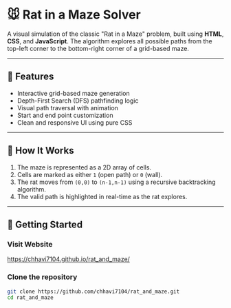 # 🐭 Rat in a Maze Solver

A visual simulation of the classic "Rat in a Maze" problem, built using **HTML**, **CSS**, and **JavaScript**. The algorithm explores all possible paths from the top-left corner to the bottom-right corner of a grid-based maze.

---

## 🎯 Features

- Interactive grid-based maze generation
- Depth-First Search (DFS) pathfinding logic
- Visual path traversal with animation
- Start and end point customization
- Clean and responsive UI using pure CSS

---

## 🧠 How It Works

1. The maze is represented as a 2D array of cells.
2. Cells are marked as either `1` (open path) or `0` (wall).
3. The rat moves from `(0,0)` to `(n-1,n-1)` using a recursive backtracking algorithm.
4. The valid path is highlighted in real-time as the rat explores.

---

## 🚀 Getting Started

### Visit Website
https://chhavi7104.github.io/rat_and_maze/

### Clone the repository

```bash
git clone https://github.com/chhavi7104/rat_and_maze.git
cd rat_and_maze
